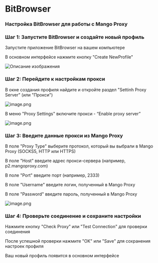 # BitBrowser

### **Настройка** BitBrowser **для работы с Mango Proxy**

### **Шаг 1: Запустите** BitBrowser **и создайте новый профиль**

Запустите приложение BitBrowser на вашем компьютере

В основном интерфейсе нажмите кнопку "Create NewProfile" 

![Описание изображения](/img/integrations/BitBrowser4.png)

### **Шаг 2: Перейдите к настройкам прокси**

В окне создания профиля найдите и откройте раздел "Settinh Proxy Server" (или "Прокси")

![image.png](/img/integrations/BitBrowser1.png)

В меню "Proxy Settings" включите прокси - “Enable proxy server”

![image.png](/img/integrations/BitBrowser2.png)

### **Шаг 3: Введите данные прокси из Mango Proxy**

В поле "Proxy Type" выберите протокол, который вы выбрали в Mango Proxy (SOCKS5, HTTP или HTTPS)

В поле "Host" введите адрес прокси-сервера (например, p2.mangoproxy.com)

В поле "Port" введите порт (например, 2333)

В поле "Username" введите логин, полученный в Mango Proxy

В поле "Password" введите пароль, полученный в Mango Proxy

![image.png](/img/integrations/BitBrowser3.png)

### **Шаг 4: Проверьте соединение и сохраните настройки**

Нажмите кнопку "Check Proxy" или "Test Connection" для проверки соединения

После успешной проверки нажмите "OK" или "Save" для сохранения настроек профиля

Ваш новый профиль появится в основном интерфейсе
